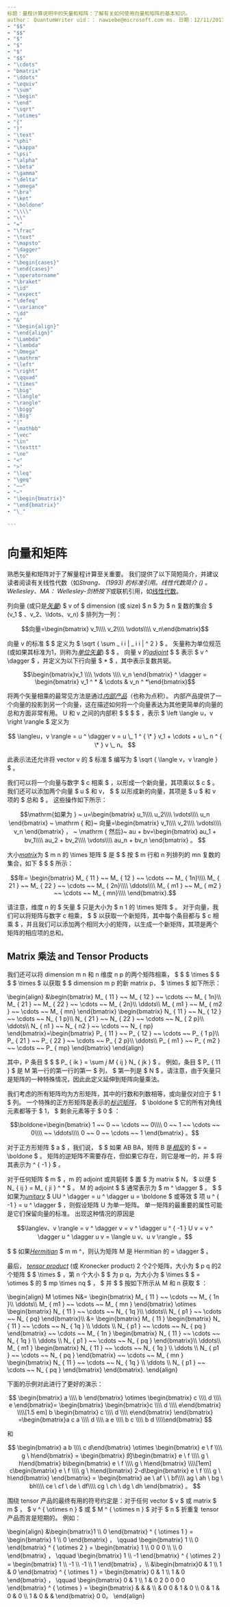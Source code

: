 ```yaml
---
标题：量程计算说明中的矢量和矩阵：了解有关如何使用向量和矩阵的基本知识。
author： QuantumWriter uid：： nawiebe@microsoft.com ms. 日期：12/11/2017 毫秒。主题：项目不相关：
- "$$"
- "$$"
- "$"
- "$"
- "$"
- "$$"
- "\cdots"
- "bmatrix"
- "\ddots"
- "\equiv"
- "\sum"
- "\begin"
- "\end"
- "\sqrt"
- "\otimes"
- "{"
- "}"
- "\text"
- "\phi"
- "\kappa"
- "\psi"
- "\alpha"
- "\beta"
- "\gamma"
- "\delta"
- "\omega"
- "\bra"
- "\ket"
- "\boldone"
- "\\\\"
- "\\"
- "="
- "\frac"
- "\text"
- "\mapsto"
- "\dagger"
- "\to"
- "\begin{cases}"
- "\end{cases}"
- "\operatorname"
- "\braket"
- "\id"
- "\expect"
- "\defeq"
- "\variance"
- "\dd"
- "&"
- "\begin{align}"
- "\end{align}"
- "\Lambda"
- "\lambda"
- "\Omega"
- "\mathrm"
- "\left"
- "\right"
- "\qquad"
- "\times"
- "\big"
- "\langle"
- "\rangle"
- "\bigg"
- "\Big"
- "|"
- "\mathbb"
- "\vec"
- "\in"
- "\texttt"
- "\ne"
- "<"
- ">"
- "\leq"
- "\geq"
- "~~"
- "~"
- "\begin{bmatrix}"
- "\end{bmatrix}"
- "\_"

---
```


# <a name="vectors-and-matrices"></a>向量和矩阵

熟悉矢量和矩阵对于了解量程计算至关重要。 我们提供了以下简短简介，并建议读者阅读有关线性代数（如*Strang、 (1993) 的标准引用。线性代数简介 () 。Wellesley、MA： Wellesley-剑桥按下*或联机引用，如[线性代数](http://joshua.smcvt.edu/linearalgebra/)。

列向量 (或只是[*矢量*](https://en.wikipedia.org/wiki/Vector_(mathematics_and_physics))) $ v of $ dimension (或 size) $ n $ 为 $ n 复数的集合 $ (v_1 $ 、v_2、\ldots、v_n) $ 排列为一列：

$$向量=\begin{bmatrix}
v_1\\\\
v_2\\\\
\vdots\\\\
v_n\end{bmatrix}$$

向量 v 的标准 $ $ 定义为 $ \sqrt { \sum \_ i i | \_ i i | ^ 2 } $ 。 矢量称为单位规范 (或如果其标准为1，则称为[*单位矢量*](https://en.wikipedia.org/wiki/Unit_vector)) $ $ 。 向量 v 的[*adjoint*](https://en.wikipedia.org/wiki/Adjoint_matrix) $ $ 表示 $ v ^ \dagger $ ，并定义为以下行向量 $ \* $ ，其中表示复数共轭。

$$\begin{bmatrix}v_1 \\\\ \vdots \\\\ v_n \end{bmatrix} ^ \dagger = \begin{bmatrix} v_1 ^ * & \cdots & v_n ^ *\end{bmatrix}$$

将两个矢量相乘的最常见方法是通过[*内部产品*](https://en.wikipedia.org/wiki/Inner_product_space)（也称为点积）。  内部产品提供了一个向量的投影到另一个向量，这在描述如何将一个向量表达为其他更简单的向量的总和方面非常有用。  U 和 v 之间的内部积 $ $ $ $ ，表示 $ \left \langle u，v \right \rangle $ 定义为

$$
\langleu，v \rangle = u ^ \dagger v = u \_ 1 ^ { \* } v_1 + \cdots + u \_ n ^ { \* } v \_ n。
$$

此表示法还允许将 vector v 的 $ 标准 $ 编写为 $ \sqrt { \langle v，v \rangle } $ 。

我们可以将一个向量与数字 $ c 相乘 $ ，以形成一个新向量，其项乘以 $ c $ 。 我们还可以添加两个向量 $ u $ 和 v， $ $ 以形成新的向量，其项是 $ u $ 和 v 项的 $ 总和 $ 。 这些操作如下所示：

$$\mathrm{如果为 } ~ u=\begin{bmatrix}
u_1\\\\
u_2\\\\
\vdots\\\\
u_n \end{bmatrix} ~ \mathrm { 和}~
向量=\begin{bmatrix}
    v_1\\\\
    v_2\\\\
    \vdots\\\\
    v_n \end{bmatrix} ， ~ \mathrm { 然后}~
au + bv=\begin{bmatrix}
au_1 + bv_1\\\\
au_2 + bv_2\\\\
\vdots\\\\
au_n + bv_n \end{bmatrix} 。
$$

大小[*matrix*](https://en.wikipedia.org/wiki/Matrix_(mathematics))为 $ m n 的 \times 矩阵 $ 是 $ $ 按 $ m 行和 n 列排列的 mn 复数的集合，如下 $ $ $ 所示：

$$年= 
\begin{bmatrix}
M_ { 11 } ~~ M_ { 12 } ~~ \cdots ~~ M_ { 1n}\\\\
M_ { 21 } ~~ M_ { 22 } ~~ \cdots ~~ M_ { 2n}\\\\
\ddots\\\\
M_ { m1 } ~~ M_ { m2 } ~~ \cdots ~~ M_ { mn}\\\\
\end{bmatrix}.$$

请注意，维度 n 的 $ 矢量 $ 只是大小为 $ n 1 的 \times 矩阵 $ 。 对于向量，我们可以将矩阵与数字 c 相乘， $ $ 以获取一个新矩阵，其中每个条目都与 $ c 相乘 $ ，并且我们可以添加两个相同大小的矩阵，以生成一个新矩阵，其项是两个矩阵的相应项的总和。 

## <a name="matrix-multiplication-and-tensor-products"></a>Matrix 乘法 and Tensor Products

我们还可以将 dimension m n 和 n 维度 n p 的两个矩阵相乘， $ $ $ \times $ $ $ $ \times $ 以获取 $ $ dimension m p 的新 matrix p， $ \times $ 如下所示：

\begin{align}
&\begin{bmatrix}
    M_ { 11 } ~~ M_ { 12 } ~~ \cdots ~~ M_ { 1n}\\\\
    M_ { 21 } ~~ M_ { 22 } ~~ \cdots ~~ M_ { 2n}\\\\
    \ddots\\\\
    M_ { m1 } ~~ M_ { m2 } ~~ \cdots ~~ M_ { mn}
\end{bmatrix}
\begin{bmatrix}
N_ { 11 } ~~ N_ { 12 } ~~ \cdots ~~ N_ { 1 p}\\\\
N_ { 21 } ~~ N_ { 22 } ~~ \cdots ~~ N_ { 2 p}\\\\
\ddots\\\\
N_ { n1 } ~~ N_ { n2 } ~~ \cdots ~~ N_ { np}
\end{bmatrix}=\begin{bmatrix}
P_ { 11 } ~~ P_ { 12 } ~~ \cdots ~~ P_ { 1 p}\\\\
P_ { 21 } ~~ P_ { 22 } ~~ \cdots ~~ P_ { 2 p}\\\\
\ddots\\\\
P_ { m1 } ~~ P_ { m2 } ~~ \cdots ~~ P_ { mp}
\end{bmatrix}
\end{align}

其中，P 条目 $ $ $ P_ { ik } = \sum _j M_ { ij } N_ { jk } $ 。 例如，条目 $ P_ { 11 } $ 是 M 第一行的第一行的第一 $ 列， $ 第一列是 $ N $ 。请注意，由于矢量只是矩阵的一种特殊情况，因此此定义延伸到矩阵向量乘法。 

我们考虑的所有矩阵均为方形矩阵，其中的行数和列数相等，或向量仅对应于 $ 1 $ 列。 一个特殊的正方形矩阵是表示的[*标识矩阵*](https://en.wikipedia.org/wiki/Identity_matrix)， $ \boldone $ 它的所有对角线元素都等于 $ 1， $ 剩余元素等于 $ 0 $ ：

$$\boldone=\begin{bmatrix}
1 ~~ 0 ~~ \cdots ~~ 0\\\\
0 ~~ 1 ~~ \cdots ~~ 0\\\\
~~ \ddots\\\\
0 ~~ 0 ~~ \cdots ~~ 1 \end{bmatrix} 。$$

对于正方形矩阵 $ a $ ，我们说， $ $ 如果 AB BA，矩阵 B 是[*相反*](https://en.wikipedia.org/wiki/Invertible_matrix)的 $ = = \boldone $ 。 矩阵的逆矩阵不需要存在，但如果它存在，则它是唯一的，并 $ 将其表示为 ^ { -1 } $ 。 

对于任何矩阵 $ m $ ，m 的 adjoint 或共轭转 $ 置 $ 为 matrix $ N， $ 以便 $ N_ { ij } = M_ { ji } ^ \* $ 。 M 的 adjoint $ $ 通常表示为 $ m ^ \dagger $ 。 $ $ 如果为[*unitary*](https://en.wikipedia.org/wiki/Unitary_matrix) $ UU ^ \dagger = u ^ \dagger u = \boldone $ 或等效 $ 项 u ^ { -1 } = u ^ \dagger $ ，则假设矩阵 U 为单一矩阵。  单一矩阵的最重要的属性可能是它们保留向量的标准。  出现这种情况的原因是 

$$\langlev、v \rangle = v ^ \dagger v = v ^ \dagger u ^ { -1 } U v = v ^ \dagger u ^ \dagger u v = \langle u v、u v \rangle 。$$  

$ $ 如果[*Hermitian*](https://en.wikipedia.org/wiki/Hermitian_matrix) $ m m ^，则认为矩阵 M 是 Hermitian 的 = \dagger $ 。

最后， [*tensor product*](https://en.wikipedia.org/wiki/Tensor_product) (或 Kronecker product) 2 个2个矩阵，大小为 $ p q 的2个矩阵 $ $ \times $ ，第 n 个大小 $ $ 为 p q，为大小为 $ \times $ $ = \otimes $ 的 $ mp \times nq $ ， $ 并 $ $ 按如下所示从 M 和 n 获取 $ ：

\begin{align}
    M \otimes N&=
    \begin{bmatrix}
        M_ { 11 } ~~ \cdots ~~ M_ { 1n }\\\\
        \ddots\\\\
        M_ { m1 } ~~ \cdots ~~ M_ { mn  }
    \end{bmatrix}
    \otimes
    \begin{bmatrix}
        N_ { 11 } ~~ \cdots ~~ N_ { 1q  }\\\\
        \ddots\\\\
        N_ { p1 } ~~ \cdots ~~ N_ { pq}
    \end{bmatrix}\\\\
    &=
    \begin{bmatrix}
        M_ { 11 } \begin{bmatrix} N_ { 11 } ~~ \cdots ~~ N_ { 1q } \\\\ \ddots \\\\ N_ { p1 } ~~ \cdots ~~ N_ { pq } \end{bmatrix} ~~ \cdots  ~~ 
        M_ { 1n } \begin{bmatrix} N_ { 11 } ~~ \cdots ~~ N_ { 1q } \\\\ \ddots \\\\ N_ { p1 } ~~ \cdots ~~ N_ { pq }  \end{bmatrix}\\\\
        \ddots\\\\
        M_ { m1 } \begin{bmatrix} N_ { 11 } ~~ \cdots ~~ N_ { 1q } \\\\ \ddots \\\\ N_ { p1 } ~~ \cdots ~~ N_ { pq } \end{bmatrix} ~~ \cdots  ~~ 
        M_ { mn } \begin{bmatrix} N_ { 11 } ~~ \cdots ~~ N_ { 1q } \\\\ \ddots \\\\ N_ { p1 } ~~ \cdots ~~ N_ { pq }  \end{bmatrix}
    \end{bmatrix}.
\end{align}

下面的示例对此进行了更好的演示：

$$
    \begin{bmatrix}
        a \\\\ b \end{bmatrix} \otimes \begin{bmatrix} c \\\\ d \\\\ e \end{bmatrix}=
    \begin{bmatrix}
        \begin{bmatrix}c \\\\ d \\\\ e\end{bmatrix}
        \\\\[1.5 em] b \begin{bmatrix} c \\\\ d \\\\ e\end{bmatrix}
    \end{bmatrix}
    =\begin{bmatrix}a c a \\\\ d \\\\ a e \\\\ b c \\\\ b d \\\\\end{bmatrix}
$$

和

$$
    \begin{bmatrix}
        a b \\\\ c d\end{bmatrix}
    \otimes 
    \begin{bmatrix}
        e \ f \\\\ g \ h\end{bmatrix}
     =
    \begin{bmatrix}
    的\begin{bmatrix}
    e \ f \\\\ g \ h\end{bmatrix}
    b\begin{bmatrix}
    e \ f \\\\ g \ h\end{bmatrix}
    \\\\[1em] c\begin{bmatrix}
    e \ f \\\\ g \ h\end{bmatrix}
    2-d\begin{bmatrix}
    e \ f \\\\ g \ h\end{bmatrix}
    \end{bmatrix}
    =
    \begin{bmatrix}
    ae \ af \ \ bf\\\\
    ag \ ah \ bg \ bh\\\\
    ce \ cf \ de \ df\\\\
    cg \ ch \ dg \ dh \end{bmatrix} 。
$$

围绕 tensor 产品的最终有用的符号约定是：对于任何 vector $ v $ 或 matrix $ m $ ， $ v ^ { \otimes n } $ 或 $ M ^ { \otimes n } $ 对于 $ n $ 折重复 tensor 产品而言是短期的。  例如：

\begin{align}
&\begin{bmatrix}1 \\\\ 0 \end{bmatrix} ^ { \otimes 1 } = \begin{bmatrix} 1 \\\\ 0 \end{bmatrix} ， \qquad \begin{bmatrix} 1 \\\\ 0 \end{bmatrix} ^ { \otimes 2 } = \begin{bmatrix} 1 \\\\ 0 0 0 \\\\ \\\\ 0 \end{bmatrix} ， \qquad \begin{bmatrix} 1 \\\\ -1 \end{bmatrix} ^ { \otimes 2 } = \begin{bmatrix} 1 \\\\ -1 \\\\ -1 \\\\ 1 \end{bmatrix} ，\\\\
  &\begin{bmatrix}0 & 1 \\\\ 1 & 0 \end{bmatrix} ^ { \otimes 1 } = \begin{bmatrix} 0 & 1 \\\\ 1 & 0 \end{bmatrix} ， \qquad \begin{bmatrix} 0 & 1 \\\\ 1 & 0 2 0 0 0 0 \end{bmatrix} ^ { \otimes } = \begin{bmatrix} & & & \\\\ & 0 0 & 1 & 0 \\\\ 0 & 1 & 0 & 0 \\\\ 1 & 0 & & \end{bmatrix} 0 0。
\end{align}
